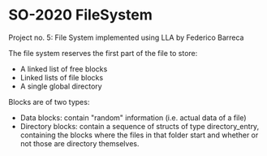 # SO-2020 FileSystem

Project no. 5: File System implemented using LLA by Federico Barreca

The file system reserves the first part of the file to store:

- A linked list of free blocks
- Linked lists of file blocks
- A single global directory

Blocks are of two types:

- Data blocks: contain "random" information (i.e. actual data of a file)
- Directory blocks: contain a sequence of structs of type directory_entry,
containing the blocks where the files in that folder start and
whether or not those are directory themselves.

